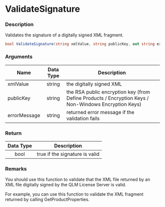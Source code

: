 # ValidateSignature

### Description

Validates the signature of a digitally signed XML fragment.

```csharp
bool ValidateSignature(string xmlValue, string publicKey, out string errorMessage)
```

### Arguments

| Name         | Data Type | Description                                                                                          |
| ------------ | :-------: | ---------------------------------------------------------------------------------------------------- |
| xmlValue     |   string  | the digitally signed XML                                                                             |
| publicKey    |   string  | the RSA public encryption key (from Define Products / Encryption Keys / Non-Windows Encryption Keys) |
| errorMessage |   string  | returned error message if the validation fails                                                       |

### Return

| Data Type | Description                    |
| :-------: | ------------------------------ |
|    bool   | true if the signature is valid |

### Remarks

You should use this function to validate that the XML file returned by an XML file digitally signed by the QLM License Server is valid.

For example, you can use this function to validate the XML fragment returned by calling GetProductProperties.
